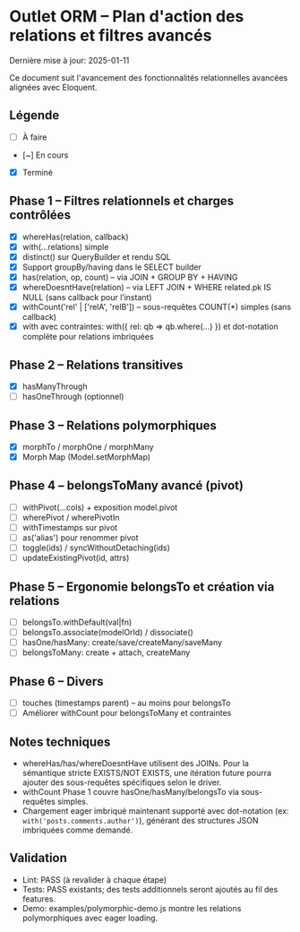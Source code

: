 # Outlet ORM – Plan d'action des relations et filtres avancés

Dernière mise à jour: 2025-01-11

Ce document suit l'avancement des fonctionnalités relationnelles avancées alignées avec Eloquent.

## Légende

- [ ] À faire
- [~] En cours
- [x] Terminé

## Phase 1 – Filtres relationnels et charges contrôlées

- [x] whereHas(relation, callback)
- [x] with(...relations) simple
- [x] distinct() sur QueryBuilder et rendu SQL
- [x] Support groupBy/having dans le SELECT builder
- [x] has(relation, op, count) – via JOIN + GROUP BY + HAVING
- [x] whereDoesntHave(relation) – via LEFT JOIN + WHERE related.pk IS NULL (sans callback pour l’instant)
- [x] withCount('rel' | ['relA', 'relB']) – sous-requêtes COUNT(*) simples (sans callback)
- [x] with avec contraintes: with({ rel: qb => qb.where(...) }) et dot-notation complète pour relations imbriquées

## Phase 2 – Relations transitives

- [x] hasManyThrough
- [ ] hasOneThrough (optionnel)

## Phase 3 – Relations polymorphiques

- [x] morphTo / morphOne / morphMany
- [x] Morph Map (Model.setMorphMap)

## Phase 4 – belongsToMany avancé (pivot)

- [ ] withPivot(...cols) + exposition model.pivot
- [ ] wherePivot / wherePivotIn
- [ ] withTimestamps sur pivot
- [ ] as('alias') pour renommer pivot
- [ ] toggle(ids) / syncWithoutDetaching(ids)
- [ ] updateExistingPivot(id, attrs)

## Phase 5 – Ergonomie belongsTo et création via relations

- [ ] belongsTo.withDefault(val|fn)
- [ ] belongsTo.associate(modelOrId) / dissociate()
- [ ] hasOne/hasMany: create/save/createMany/saveMany
- [ ] belongsToMany: create + attach, createMany

## Phase 6 – Divers

- [ ] touches (timestamps parent) – au moins pour belongsTo
- [ ] Améliorer withCount pour belongsToMany et contraintes

## Notes techniques

- whereHas/has/whereDoesntHave utilisent des JOINs. Pour la sémantique stricte EXISTS/NOT EXISTS, une itération future pourra ajouter des sous-requêtes spécifiques selon le driver.
- withCount Phase 1 couvre hasOne/hasMany/belongsTo via sous-requêtes simples.
- Chargement eager imbriqué maintenant supporté avec dot-notation (ex: `with('posts.comments.author')`), générant des structures JSON imbriquées comme demandé.

## Validation

- Lint: PASS (à revalider à chaque étape)
- Tests: PASS existants; des tests additionnels seront ajoutés au fil des features.
- Demo: examples/polymorphic-demo.js montre les relations polymorphiques avec eager loading.
